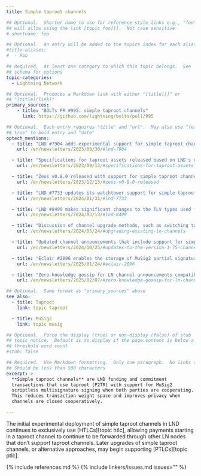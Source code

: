 ```yaml
---
title: Simple taproot channels

## Optional.  Shorter name to use for reference style links e.g., "foo"
## will allow using the link [topic foo][].  Not case sensitive
# shortname: foo

## Optional.  An entry will be added to the topics index for each alias
#title-aliases:
#  - Foo

## Required.  At least one category to which this topic belongs.  See
## schema for options
topic-categories:
  - Lightning Network

## Optional.  Produces a Markdown link with either "[title][]" or
## "[title](link)"
primary_sources:
    - title: "BOLTs PR #995: simple taproot channels"
      link: https://github.com/lightning/bolts/pull/995

## Optional.  Each entry requires "title" and "url".  May also use "feature:
## true" to bold entry and "date"
optech_mentions:
  - title: "LND #7904 adds experimental support for simple taproot channels"
    url: /en/newsletters/2023/08/30/#lnd-7904

  - title: "Specifications for taproot assets released based on LND's experimental simple taproot channels"
    url: /en/newsletters/2023/09/13/#specifications-for-taproot-assets

  - title: "Zeus v0.8.0 released with support for simple taproot channels"
    url: /en/newsletters/2023/12/13/#zeus-v0-8-0-released

  - title: "LND #7733 updates its watchtower support for simple taproot channels"
    url: /en/newsletters/2024/01/31/#lnd-7733

  - title: "LND #8499 makes significant changes to the TLV types used for simple taproot channels"
    url: /en/newsletters/2024/03/13/#lnd-8499

  - title: "Discussion of channel upgrade methods, such as switching to simple taproot channels"
    url: /en/newsletters/2024/05/24/#upgrading-existing-ln-channels

  - title: "Updated channel announcements that include support for simple taproot channels"
    url: /en/newsletters/2024/10/25/#updates-to-the-version-1-75-channel-announcements-proposal

  - title: "Eclair #2896 enables the storage of MuSig2 partial signatures for simple taproot channels"
    url: /en/newsletters/2025/01/24/#eclair-2896

  - title: "Zero-knowledge gossip for LN channel announcements compatible with MuSig2 simple taproot channels"
    url: /en/newsletters/2025/02/07/#zero-knowledge-gossip-for-ln-channel-announcements

## Optional.  Same format as "primary_sources" above
see_also:
  - title: Taproot
    link: topic taproot

  - title: MuSig2
    link: topic musig

## Optional.  Force the display (true) or non-display (false) of stub
## topic notice.  Default is to display if the page.content is below a
## threshold word count
#stub: false

## Required.  Use Markdown formatting.  Only one paragraph.  No links allowed.
## Should be less than 500 characters
excerpt: >
  **Simple taproot channels** are LND funding and commitment
  transactions that use taproot (P2TR) with support for MuSig2
  scriptless multisignature signing when both parties are cooperating.
  This reduces transaction weight space and improves privacy when
  channels are closed cooperatively.

---
```

The initial experimental deployment of simple taproot channels in LND
continues to exclusively use [HTLCs][topic htlc], allowing payments
starting in a taproot channel to continue to be forwarded through other
LN nodes that don’t support taproot channels.  Later upgrades of simple
taproot channels, or alternative approaches, may begin supporting
[PTLCs][topic ptlc].

{% include references.md %}
{% include linkers/issues.md issues="" %}
